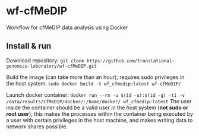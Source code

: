 # wf-cfMeDIP
Workflow for cfMeDIP data analysis using Docker



## Install & run
Download repository:
`git clone https://github.com/translational-genomics-laboratory/wf-cfMeDIP.git`

Build the image (can take more than an hour); requires sudo privileges in the host system. 
`sudo docker build -t wf_cfmedip:latest wf-cfMeDIP/`

Launch docker container:
`docker run --rm -u $(id -u):$(id -g) -ti -v /data/results/cfMeDIP/docker/:/home/docker/ wf_cfmedip:latest`
The user inside the container should be a valid user in the host system (**not sudo or root user**); this makes the processes within the container being executed by a user with certain privileges in the host machine, and makes writing data to network shares possible.
